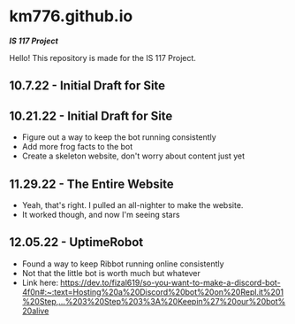 # km776.github.io
***IS 117 Project***

Hello! This repository is made for the IS 117 Project.

## 10.7.22 - Initial Draft for Site

## 10.21.22 - Initial Draft for Site
* Figure out a way to keep the bot running consistently
* Add more frog facts to the bot
* Create a skeleton website, don't worry about content just yet

## 11.29.22 - The Entire Website
* Yeah, that's right. I pulled an all-nighter to make the website.
* It worked though, and now I'm seeing stars

## 12.05.22 - UptimeRobot
* Found a way to keep Ribbot running online consistently
* Not that the little bot is worth much but whatever
* Link here: https://dev.to/fizal619/so-you-want-to-make-a-discord-bot-4f0n#:~:text=Hosting%20a%20Discord%20bot%20on%20Repl.it%201%20Step,...%203%20Step%203%3A%20Keepin%27%20our%20bot%20alive
